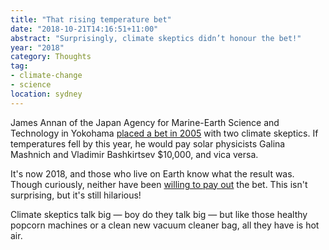 ```yaml
---
title: "That rising temperature bet"
date: "2018-10-21T14:16:51+11:00"
abstract: "Surprisingly, climate skeptics didn’t honour the bet!"
year: "2018"
category: Thoughts
tag:
- climate-change
- science
location: sydney
---
```

James Annan of the Japan Agency for Marine-Earth Science and Technology in Yokohama [placed a bet in 2005] with two climate skeptics. If temperatures fell by this year, he would pay solar physicists Galina Mashnich and Vladimir Bashkirtsev $10,000, and vica versa.

It's now 2018, and those who live on Earth know what the result was. Though curiously, neither have been [willing to pay out] the bet. This isn't surprising, but it's still hilarious!

Climate skeptics talk big — boy do they talk big — but like those healthy popcorn machines or a clean new vacuum cleaner bag, all they have is hot air.

[placed a bet in 2005]: https://julesandjames.blogspot.com/2005/08/bet.html
[willing to pay out]: https://julesandjames.blogspot.com/2018/10/the-bet-final-outcome.html

